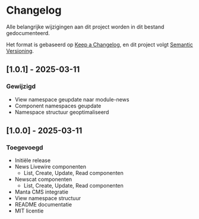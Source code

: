 # Changelog

Alle belangrijke wijzigingen aan dit project worden in dit bestand gedocumenteerd.

Het format is gebaseerd op [Keep a Changelog](https://keepachangelog.com/en/1.0.0/),
en dit project volgt [Semantic Versioning](https://semver.org/spec/v2.0.0.html).

## [1.0.1] - 2025-03-11

### Gewijzigd
- View namespace geupdate naar module-news
- Component namespaces geupdate
- Namespace structuur geoptimaliseerd

## [1.0.0] - 2025-03-11

### Toegevoegd
- Initiële release
- News Livewire componenten
  - List, Create, Update, Read componenten
- Newscat componenten
  - List, Create, Update, Read componenten
- Manta CMS integratie
- View namespace structuur
- README documentatie
- MIT licentie